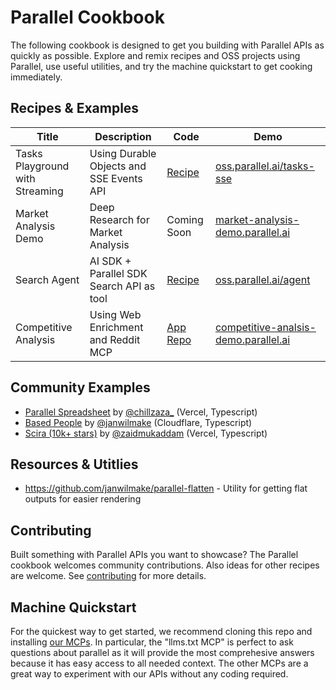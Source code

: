 # Parallel Cookbook

The following cookbook is designed to get you building with Parallel APIs as quickly as possible. Explore and remix recipes and OSS projects using Parallel, use useful utilities, and try the machine quickstart to get cooking immediately.

## Recipes & Examples

| Title                           | Description                              | Code                                                                                                        | Demo                                                                                   |
| ------------------------------- | ---------------------------------------- | ----------------------------------------------------------------------------------------------------------- | -------------------------------------------------------------------------------------- |
| Tasks Playground with Streaming | Using Durable Objects and SSE Events API | [Recipe](https://github.com/parallel-web/parallel-cookbook/tree/main/typescript-recipes/parallel-tasks-sse) | [oss.parallel.ai/tasks-sse](https://oss.parallel.ai/tasks-sse/)                        |
| Market Analysis Demo            | Deep Research for Market Analysis        | Coming Soon                                                                                                 | [market-analysis-demo.parallel.ai](https://market-analysis-demo.parallel.ai/)          |
| Search Agent                    | AI SDK + Parallel SDK Search API as tool | [Recipe](typescript-recipes/parallel-search-agent)                                                          | [oss.parallel.ai/agent](https://oss.parallel.ai/agent)                                 |
| Competitive Analysis            | Using Web Enrichment and Reddit MCP      | [App Repo](https://github.com/parallel-web/competitive-analysis-demo/tree/main)                             | [competitive-analsis-demo.parallel.ai](https://competitive-analysis-demo.parallel.ai/) |

## Community Examples

- [Parallel Spreadsheet](https://github.com/zahidkhawaja/parallel-spreadsheet) by [@chillzaza\_](https://x.com/chillzaza_/status/1958005876918292941) (Vercel, Typescript)
- [Based People](https://github.com/janwilmake/basedpeople) by [@janwilmake](https://x.com/janwilmake/status/1956061673833300443) (Cloudflare, Typescript)
- [Scira (10k+ stars)](https://github.com/zaidmukaddam/scira) by [@zaidmukaddam](https://x.com/zaidmukaddam/status/1958583204635439264) (Vercel, Typescript)

## Resources & Utitlies

- https://github.com/janwilmake/parallel-flatten - Utility for getting flat outputs for easier rendering

## Contributing

Built something with Parallel APIs you want to showcase? The Parallel cookbook welcomes community contributions. Also ideas for other recipes are welcome. See [contributing](CONTRIBUTING.md) for more details.

## Machine Quickstart

For the quickest way to get started, we recommend cloning this repo and installing [our MCPs](https://docs.parallel.ai/integrations/mcp/getting-started). In particular, the "llms.txt MCP" is perfect to ask questions about parallel as it will provide the most comprehesive answers because it has easy access to all needed context. The other MCPs are a great way to experiment with our APIs without any coding required.
